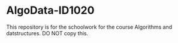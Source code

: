 # AlgoData-ID1020
This repository is for the schoolwork for the course Algorithms and datstructures. 
DO NOT copy this.
